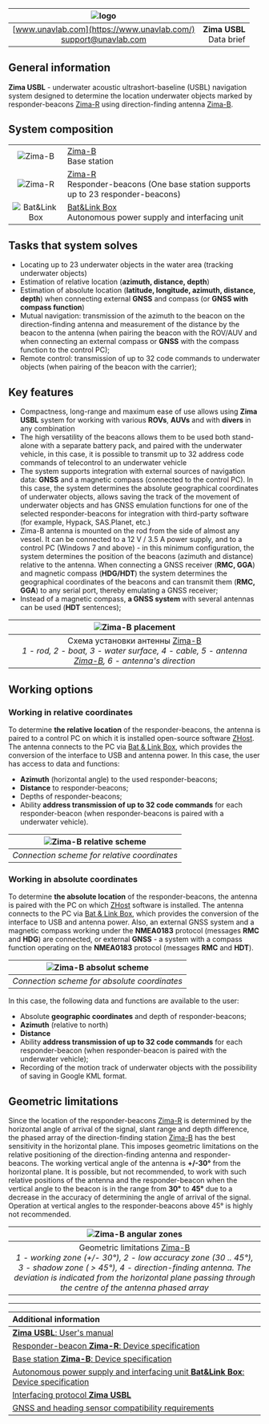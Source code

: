 | ![logo](https://ucnl.github.io/documentation/sm_logo.png) |  |
| :---: | ---: |
| [www.unavlab.com](https://www.unavlab.com/) <br/> [support@unavlab.com](mailto:support@unavlab.com) | **Zima USBL**<br/> Data brief |

<div style="page-break-after: always;"></div>

## General information
**Zima USBL** - underwater acoustic ultrashort-baseline (USBL) navigation system designed to determine the location
underwater objects marked by responder-beacons [Zima-R](Zima_R_Specification_en.md) using direction-finding
antenna [Zima-B](Zima_B_Specification_en.md).

<div style="page-break-after: always;"></div>

## System composition

|  |  |
| :---: | :--- |
| ![Zima-B](https://ucnl.github.io/documentation/def_zima_b_ant.png) | [Zima-B](Zima_B_Specification_en.md) <br/> Base station |
| ![Zima-R](https://ucnl.github.io/documentation/zima_r.png) | [Zima-R](Zima_R_Specification_en.md) <br/> Responder-beacons (One base station supports up to 23 responder-beacons) |
| ![Bat&Link Box](https://ucnl.github.io/documentation/batnlinkbox.png) | [Bat&Link Box](Bat_n_link_box_Specification_en.md) <br/> Autonomous power supply and interfacing unit |

<div style="page-break-after: always;"></div>

## Tasks that system solves
* Locating up to 23 underwater objects in the water area (tracking underwater objects)
* Estimation of relative location (**azimuth, distance, depth**)
* Estimation of absolute location (**latitude, longitude, azimuth, distance, depth**) when connecting external **GNSS** and compass (or **GNSS with compass function**)
* Mutual navigation: transmission of the azimuth to the beacon on the direction-finding antenna and measurement of the distance by the beacon to the antenna (when pairing the beacon with the ROV/AUV and when connecting an external compass or **GNSS** with the compass function to the control PC);
* Remote control: transmission of up to 32 code commands to underwater objects (when pairing of the beacon with the carrier);

<div style="page-break-after: always;"></div>

## Key features
* Compactness, long-range and maximum ease of use allows using **Zima USBL** system for working with
various **ROVs**, **AUVs** and  with **divers** in any combination
* The high versatility of the beacons allows them to be used both stand-alone with a separate battery pack, and paired with the underwater vehicle, in this case, it is possible to transmit up to 32 address code commands of telecontrol to an underwater vehicle
* The system supports integration with external sources of navigation data: **GNSS** and a magnetic compass (connected to the control PC).
In this case, the system determines the absolute geographical coordinates of underwater objects, allows saving the track of the movement of underwater objects and has GNSS emulation functions for one of the selected responder-beacons for integration with third-party software (for example, Hypack, SAS.Planet, etc.)
* Zima-B antenna is mounted on the rod from the side of almost any vessel. It can be connected to a 12 V / 3.5 A power supply, and to a control PC (Windows 7 and above) - in this minimum configuration, the system determines the position of the beacons (azimuth and distance) relative to the antenna. When connecting a GNSS receiver (**RMC, GGA**) and magnetic compass (**HDG/HDT**) the system determines the geographical coordinates of the beacons and can transmit them (**RMC, GGA**) to any serial port, thereby emulating a GNSS receiver;
* Instead of a magnetic compass, **a GNSS system** with several antennas can be used (**HDT** sentences);

<div style="page-break-after: always;"></div>

| ![Zima-B placement](https://ucnl.github.io/documentation/zima_boat_placement.png) |
| :---: |
| Схема установки антенны [Zima-B](Zima_B_Specification_en.md) <br/> _1 - rod, 2 - boat, 3 - water surface, 4 - cable, 5 - antenna [Zima-B](Zima_B_Specification_en.md), 6 - antenna's direction_ |

<div style="page-break-after: always;"></div>

## Working options
### Working in relative coordinates
To determine **the relative location** of the responder-beacons, the antenna is paired to a control PC on which it is installed
open-source software [ZHost](https://api.github.com/repos/ucnl/ZHost/zipball). The antenna connects to the PC via
[Bat & Link Box](Bat_n_link_box_Specification_en.md), which provides the conversion of the interface to USB and antenna power.
In this case, the user has access to data and functions:
* **Azimuth** (horizontal angle) to the used responder-beacons;
* **Distance** to responder-beacons;
* Depths of responder-beacons;
* Ability **address transmission of up to 32 code commands** for each responder-beacon (when responder-beacons is paired with a underwater vehicle).

| ![Zima-B relative scheme](https://ucnl.github.io/documentation/zima_relative_scheme.png) |
| :---: |
| _Connection scheme for relative coordinates_ |

<div style="page-break-after: always;"></div>

### Working in absolute coordinates
To determine **the absolute location** of the responder-beacons, the antenna is paired with the PC on which [ZHost](https://api.github.com/repos/ucnl/ZHost/zipball) software is installed. The antenna connects to the PC via
[Bat & Link Box](Bat_n_link_box_Specification_en.md), which provides the conversion of the interface to USB and antenna power.
Also, an external GNSS system and a magnetic compass working under the **NMEA0183** protocol (messages **RMC** and **HDG**) are connected,
or external **GNSS** - a system with a compass function operating on the **NMEA0183** protocol (messages **RMC** and **HDT**).

| ![Zima-B absolut scheme](https://ucnl.github.io/documentation/zima_abs_scheme.png) |
| :---: |
| _Connection scheme for absolute coordinates_ |

In this case, the following data and functions are available to the user:
* Absolute **geographic coordinates** and depth of responder-beacons;
* **Azimuth** (relative to north)
* **Distance**
* Ability **address transmission of up to 32 code commands** for each responder-beacon (when responder-beacon is paired with the underwater vehicle);
* Recording of the motion track of underwater objects with the possibility of saving in Google KML format.

<div style="page-break-after: always;"></div>

## Geometric limitations
Since the location of the responder-beacons [Zima-R](Zima_R_Specification_en.md) is determined by the horizontal angle of arrival of the 
signal, slant range and depth difference, the phased array of the direction-finding station [Zima-B](Zima_B_Specification_en.md) has the 
best sensitivity in the horizontal plane. This imposes geometric limitations on the relative positioning of the direction-finding antenna 
and responder-beacons. The working vertical angle of the antenna is **+/-30°** from the horizontal plane. It is possible, but not recommended, 
to work with such relative positions of the antenna and the responder-beacon when the vertical angle to the beacon is in the range from 
**30°** to **45°** due to a decrease in the accuracy of determining the angle of arrival of the signal. Operation at vertical angles to the 
responder-beacons above 45° is highly not recommended.

| ![Zima-B angular zones](https://ucnl.github.io/documentation/zima_dir.png) |
| :---: |
| Geometric limitations [Zima-B](Zima_B_Specification_ru.md) <br/> _1 - working zone (+/- 30°), 2 - low accuracy zone (30 .. 45°), 3 - shadow zone ( > 45°), 4 - direction-finding antenna. The deviation is indicated from the horizontal plane passing through the centre of the antenna phased array_ |

<div style="page-break-after: always;"></div>

_________  

| **Additional information** |
| :--- |
| [**Zima USBL**: User's manual](Zima_Users_manual_en.md) |
| [Responder-beacon **Zima-R**: Device specification](Zima_R_Specification_en.md) |
| [Base station **Zima-B**: Device specification](Zima_B_Specification_en.md) |
| [Autonomous power supply and interfacing unit **Bat&Link Box**: Device specification](Bat_n_link_box_Specification_en.md) |
| [Interfacing protocol **Zima USBL**](Zima_Protocol_Specification_en.md) |
| [GNSS and heading sensor compatibility requirements](Zima_GNSS_requirements_en.md) |

